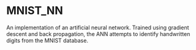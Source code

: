 # MNIST_NN
An implementation of an artificial neural network. Trained using gradient descent and back propagation, the ANN attempts to identify handwritten digits from the MNIST database.
